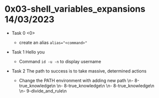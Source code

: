 # 0x03-shell_variables_expansions 14/03/2023

- Task 0 <0>

	- create an alias `alias="<command>"`

- Task 1 Hello you

	- Command `id -u -n` to display username

- Task 2 The path to success is to take massive, determined actions

	- Change the PATH environment with adding new path
\n- 8-true_knowledge\n
\n- 8-true_knowledge\n
\n- 8-true_knowledge\n
\n- 9-divide_and_rule\n
